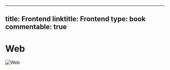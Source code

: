 
---
title: Frontend
linktitle: Frontend
type: book
commentable: true
---

# Web

![Web](https://s2.ax1x.com/2019/09/07/nljt0K.png)

    